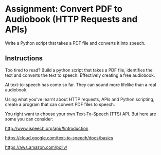 # Assignment: Convert PDF to Audiobook (HTTP Requests and APIs)

Write a Python script that takes a PDF file and converts it into speech.

## Instructions

Too tired to read? Build a python script that takes a PDF file, identifies the text and converts the text to speech. Effectively creating a free audiobook.

AI text-to-speech has come so far. They can sound more lifelike than a real audiobook.

Using what you've learnt about HTTP requests, APIs and Python scripting, create a program that can convert PDF files to speech.

You right want to choose your own Text-To-Speech (TTS) API. But here are some you can consider:

http://www.ispeech.org/api/#introduction

https://cloud.google.com/text-to-speech/docs/basics

https://aws.amazon.com/polly/
